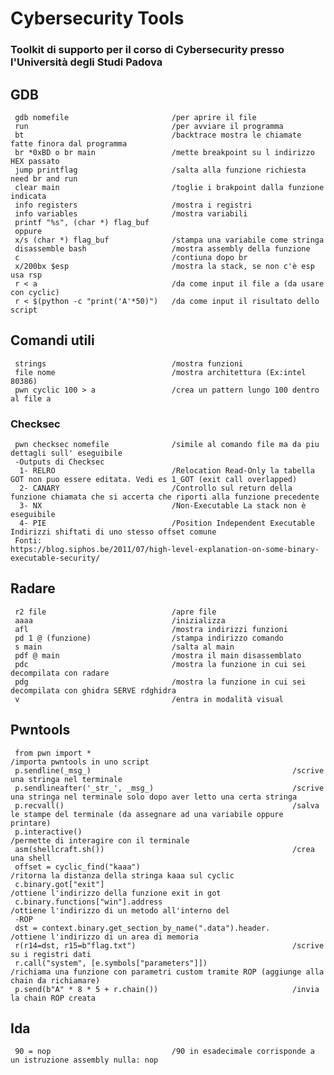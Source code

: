 # Cybersecurity Tools
### Toolkit di supporto per il corso di Cybersecurity presso l'Università degli Studi Padova


## GDB
     gdb nomefile                       /per aprire il file
     run                                /per avviare il programma
     bt                                 /backtrace mostra le chiamate fatte finora dal programma
     br *0xBD o br main                 /mette breakpoint su l indirizzo HEX passato
     jump printflag                     /salta alla funzione richiesta need br and run
     clear main                         /toglie i brakpoint dalla funzione indicata
     info registers                     /mostra i registri
     info variables                     /mostra variabili
     printf "%s", (char *) flag_buf 
     oppure 
     x/s (char *) flag_buf              /stampa una variabile come stringa
     disassemble bash                   /mostra assembly della funzione
     c                                  /contiuna dopo br
     x/200bx $esp                       /mostra la stack, se non c'è esp usa rsp
     r < a                              /da come input il file a (da usare con cyclic)
     r < $(python -c "print('A'*50)")   /da come input il risultato dello script
     
## Comandi utili
     strings                            /mostra funzioni
     file nome                          /mostra architettura (Ex:intel 80386) 
     pwn cyclic 100 > a                 /crea un pattern lungo 100 dentro al file a
     
     
### Checksec
     pwn checksec nomefile              /simile al comando file ma da piu dettagli sull' eseguibile
     -Outputs di Checksec
      1- RELRO                          /Relocation Read-Only la tabella GOT non puo essere editata. Vedi es 1_GOT (exit call overlapped)
      2- CANARY                         /Controllo sul return della funzione chiamata che si accerta che riporti alla funzione precedente
      3- NX                             /Non-Executable La stack non è eseguibile
      4- PIE                            /Position Independent Executable Indirizzi shiftati di uno stesso offset comune
     Fonti:                             https://blog.siphos.be/2011/07/high-level-explanation-on-some-binary-executable-security/
 
## Radare
     r2 file                            /apre file
     aaaa                               /inizializza
     afl                                /mostra indirizzi funzioni
     pd 1 @ (funzione)                  /stampa indirizzo comando
     s main                             /salta al main
     pdf @ main                         /mostra il main disassemblato
     pdc                                /mostra la funzione in cui sei decompilata con radare
     pdg                                /mostra la funzione in cui sei decompilata con ghidra SERVE rdghidra
     v                                  /entra in modalità visual

## Pwntools
     from pwn import *                                             /importa pwntools in uno script
     p.sendline(_msg_)                                             /scrive una stringa nel terminale
     p.sendlineafter('_str_', _msg_)                               /scrive una stringa nel terminale solo dopo aver letto una certa stringa
     p.recvall()                                                   /salva le stampe del terminale (da assegnare ad una variabile oppure printare)
     p.interactive()                                               /permette di interagire con il terminale
     asm(shellcraft.sh())                                          /crea una shell 
     offset = cyclic_find("kaaa")                                  /ritorna la distanza della stringa kaaa sul cyclic
     c.binary.got["exit"]                                          /ottiene l'indirizzo della funzione exit in got
     c.binary.functions["win"].address                             /ottiene l'indirizzo di un metodo all'interno del
     -ROP 
     dst = context.binary.get_section_by_name(".data").header.     /ottiene l'indirizzo di un area di memoria
     r(r14=dst, r15=b"flag.txt")                                   /scrive su i registri dati
     r.call("system", [e.symbols["parameters"]])                   /richiama una funzione con parametri custom tramite ROP (aggiunge alla chain da richiamare)
     p.send(b"A" * 8 * 5 + r.chain())                              /invia la chain ROP creata
     
## Ida

     90 = nop                           /90 in esadecimale corrisponde a un istruzione assembly nulla: nop
 
